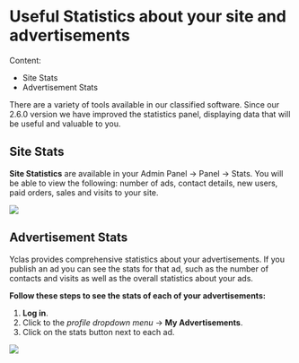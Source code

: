 # Useful Statistics about your site and advertisements
Content:
-   Site Stats
-   Advertisement Stats

There are a variety of tools available in our classified software. Since our 2.6.0 version we have improved the statistics panel, displaying data that will be useful and valuable to you.

## Site Stats

**Site Statistics**  are available in your Admin Panel -> Panel -> Stats. You will be able to view the following: number of ads, contact details, new users, paid orders, sales and visits to your site.

![](https://github.com/yclas/guides/blob/master/images/site-stats.png)

## Advertisement Stats

Yclas provides comprehensive statistics about your advertisements. If you publish an ad you can see the stats for that ad, such as the number of contacts and visits as well as the overall statistics about your ads.

**Follow these steps to see the stats of each of your advertisements:**

1.  **Log in**.
2.  Click to the  _profile dropdown menu_  ->  **My Advertisements**.
3.  Click on the stats button next to each ad.

![](https://github.com/yclas/guides/blob/master/images/ad-stats.png)
